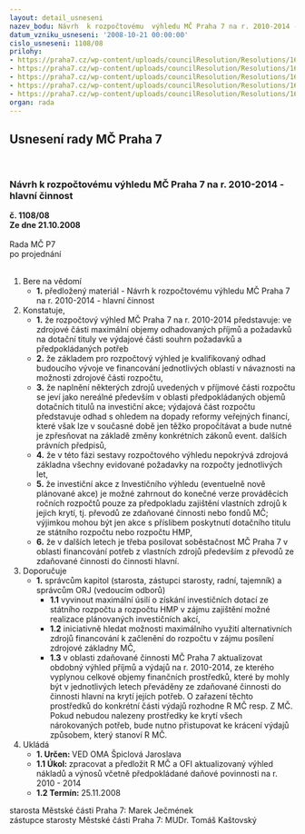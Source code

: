 ```yaml
---
layout: detail_usneseni
nazev_bodu: Návrh  k rozpočtovému  výhledu MČ Praha 7 na r. 2010-2014 - hlavní činnost
datum_vzniku_usneseni: '2008-10-21 00:00:00'
cislo_usneseni: 1108/08
prilohy:
- https://praha7.cz/wp-content/uploads/councilResolution/Resolutions/16665/40-d%c5%afv1v%c3%bdh1014.doc
- https://praha7.cz/wp-content/uploads/councilResolution/Resolutions/16665/40-bilance09-14zkontrol.xls
- https://praha7.cz/wp-content/uploads/councilResolution/Resolutions/16665/40-sumar2009-2014z%c3%a1%c5%99%c3%ad08zkontrol.xls
- https://praha7.cz/wp-content/uploads/councilResolution/Resolutions/16665/40-prijmy09-14zkontrol.xls
- https://praha7.cz/wp-content/uploads/councilResolution/Resolutions/16665/40-investv%c3%bdhled0919rap1.xls
organ: rada
---
```

<div id="ucUsn_pList" class="usn">
	<span><h2>Usnesení rady MČ Praha 7 </h2>
<br></span><div class="standBody">
<span><h3>Návrh  k rozpočtovému  výhledu MČ Praha 7 na r. 2010-2014 - hlavní činnost</h3></span><div class="center">
		<strong>č. 1108/08</strong><br>
	</div>
<div class="center">
		<strong>Ze dne 21.10.2008</strong><br><br>
	</div>Rada MČ P7<br> po projednání<br><br><ol>
<li>Bere na vědomí<ul><li>
<strong>1.</strong> předložený materiál - Návrh  k rozpočtovému  výhledu MČ Praha 7 na r. 2010-2014 - hlavní činnost</li></ul>
</li>
<li>Konstatuje,<ul>
<li>
<strong>1.</strong> že rozpočtový výhled MČ Praha 7 na r. 2010-2014 představuje:                                ve zdrojové části maximální objemy odhadovaných příjmů a požadavků na dotační tituly                                                                                                             ve výdajové části  souhrn požadavků  a předpokládaných potřeb</li>
<li>
<strong>2.</strong> že základem pro rozpočtový výhled je kvalifikovaný odhad budoucího vývoje ve financování jednotlivých oblastí v návaznosti na možnosti zdrojové části rozpočtu,</li>
<li>
<strong>3.</strong> že naplnění některých zdrojů uvedených v příjmové části rozpočtu se jeví jako nereálné především v oblasti předpokládaných objemů dotačních titulů na investiční  akce; výdajová část rozpočtu představuje odhad s ohledem na dopady reformy veřejných financí, které však lze v současné době jen těžko propočítávat a bude nutné je zpřesňovat na základě změny konkrétních zákonů event. dalších právních předpisů,</li>
<li>
<strong>4.</strong> že v této fázi sestavy rozpočtového výhledu nepokrývá zdrojová základna všechny evidované požadavky na rozpočty jednotlivých let,</li>
<li>
<strong>5.</strong> že investiční akce z Investičního výhledu (eventuelně  nově plánované akce) je možné zahrnout do konečné verze prováděcích ročních rozpočtů pouze za předpokladu zajištění vlastních zdrojů k jejich krytí, tj. převodů ze zdaňované činnosti nebo fondů MČ; výjimkou mohou být jen akce s příslibem poskytnutí dotačního titulu ze státního rozpočtu nebo rozpočtu HMP, </li>
<li>
<strong>6.</strong> že v dalších letech je třeba posilovat soběstačnost MČ Praha 7 v oblasti financování potřeb z vlastních zdrojů především z převodů ze zdaňované činnosti do činnosti hlavní.</li>
</ul>
</li>
<li>Doporučuje<ul><li>
<strong>1.</strong> správcům kapitol (starosta, zástupci starosty, radní, tajemník) a správcům ORJ (vedoucím odborů)<ul>
<li>
<strong>1.1</strong> vyvinout maximální úsilí o získání investičních dotací ze státního rozpočtu a rozpočtu HMP v zájmu zajištění možné realizace plánovaných  investičních akcí,</li>
<li>
<strong>1.2</strong> iniciativně hledat možnosti maximálního využití alternativních zdrojů financování k začlenění do rozpočtu  v zájmu posílení zdrojové základny MČ,</li>
<li>
<strong>1.3</strong> v oblasti zdaňované činnosti MČ Praha 7 aktualizovat obdobný výhled příjmů a výdajů na r. 2010-2014, ze kterého vyplynou celkové objemy finančních prostředků, které by mohly být v jednotlivých letech převáděny ze zdaňované činnosti do činnosti hlavní  na krytí jejích potřeb. O zařazení těchto prostředků do konkrétní části výdajů rozhodne R MČ resp. Z MČ. Pokud nebudou nalezeny prostředky ke krytí všech nárokovaných potřeb, bude nutno přistupovat ke krácení výdajů způsobem, který stanoví R MČ.</li>
</ul>
</li></ul>
</li>
<li>Ukládá<ul>
<li>
<strong>1. Určen: </strong>VED OMA Špiclová Jaroslava</li>
<li>
<strong>1.1 Úkol: </strong>zpracovat a předložit R MČ a OFI aktualizovaný výhled nákladů a výnosů včetně předpokládané daňové povinnosti na r. 2010 - 2014</li>
<li>
<strong>1.2 Termín: </strong>25.11.2008</li>
</ul>
</li>
</ol>starosta Městské části Praha 7: Marek Ječmének<br>zástupce starosty Městské části Praha 7: MUDr. Tomáš Kaštovský 
</div>
</div>